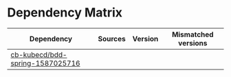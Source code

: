 # Dependency Matrix

Dependency | Sources | Version | Mismatched versions
---------- | ------- | ------- | -------------------
[cb-kubecd/bdd-spring-1587025716](https://github.com/cb-kubecd/bdd-spring-1587025716.git) |  | []() | 
